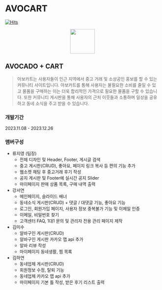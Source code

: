 # AVOCART
[![Hits](https://hits.seeyoufarm.com/api/count/incr/badge.svg?url=https%3A%2F%2Fgithub.com%2FEzenTeamFive%2FAvocart&count_bg=%2379C83D&title_bg=%23555555&icon=&icon_color=%23E7E7E7&title=hits&edge_flat=false)](https://hits.seeyoufarm.com)

<p align="center"><img src="https://github.com/EzenTeamFive/Avocart/assets/126663021/c40ba3fa-c7b7-4c54-9632-ae1dd934d5a7" width="80"></p>

## AVOCADO + CART
> 아보카트는 사용자들이 인근 지역에서 중고 거래 및 소상공인 홍보를 할 수 있는 커뮤니티 사이트입니다. 아보카트를 통해 사용자는 불필요한 소비를 줄일 수 있고 물품을 구매하는 이는 더욱 합리적인 가격으로 필요한 물품을 구할 수 있습니다.
또한 커뮤니티 게시판을 통해 사용자의 근처 이웃들과 소통하며 일상을 공유하고 동네 소식을 주고 받을 수 있습니다.


### 개발기간
2023.11.08 - 2023.12.26

### 맴버구성

+ 류지영 (팀장)
  + 전체 디자인 및 Header, Footer, 게시글 검색
  + 중고 게시판(CRUD), 좋아요, 페이지 링크 복사 등 편의 기능 추가
  + 웹소켓 채팅 후 중고거래 후기 작성
  + 공지 게시판 및 Footer에 실시간 공지 Slider
  + 마이페이지 판매 상품 목록, 구매 내역 출력
+ 강서연
  + 메인페이지, 슬라이드 배너
  + 동네소식 게시판(CRUD) + 댓글 / 대댓글 기능, 좋아요 기능
  + 로그인, 회원가입 페이지, 사용자 정보 중복불가 기능 및 이메일 인증
  + 이메일, 비밀번호 찾기
  + 고객센터 FAQ, 1대1 문의 및 관리자 전용 관리 페이지 제작
+ 김미수
  + 알바구인 게시판(CRUD)
  + 알바구인 게시판 카카오 맵 api 추가
  + 알바 리뷰 작성
  + 마이페이지 동네생활, 찜 목록
+ 김하연
  + 동네업체 게시판(CRUD)
  + 회원정보 수정, 탈퇴 기능
  + 동네업체 카카오 맵 api 추가
  + 마이페이지 기본 틀 작성, 받은 후기 리스트 출력
